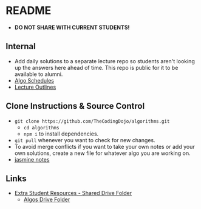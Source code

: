 # README

- **DO NOT SHARE WITH CURRENT STUDENTS!**

## Internal

- Add daily solutions to a separate lecture repo so students aren't looking up the answers here ahead of time. This repo is public for it to be available to alumni.
- [Algo Schedules](/schedules)
- [Lecture Outlines](https://github.com/TheCodingDojo/lecture-outlines)

## Clone Instructions & Source Control

- `git clone https://github.com/TheCodingDojo/algorithms.git`
  - `cd algorithms`
  - `npm i` to install dependencies.
- `git pull` whenever you want to check for new changes.
- To avoid merge conflicts if you want to take your own notes or add your own solutions, create a new file for whatever algo you are working on.
- [jasmine notes](jasmine.md)

## Links

- [Extra Student Resources - Shared Drive Folder](https://drive.google.com/drive/folders/11zE6KbvIdgr6_KtYGtMRNMja6Q41IAuo?usp=sharing)
  - [Algos Drive Folder](https://drive.google.com/drive/u/1/folders/1nvKT83TZoJ_rf-GyDVR7r028I1f9Lyrs)
